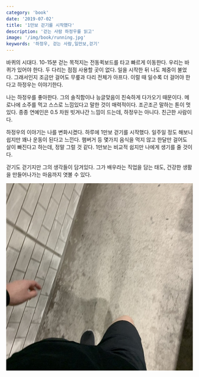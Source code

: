 ```yaml
---
category: 'book'
date: '2019-07-02'
title: '1만보 걷기를 시작했다'
description: '걷는 사람 하정우를 읽고'
image: '/img/book/running.jpg'
keywords: '하정우, 걷는 사람,일만보,걷기'
---
```


바퀴의 시대다. 10-15분 걷는 목적지는 전동퀵보드를 타고 빠르게 이동한다. 우리는 바퀴가 있어야 한다. 두 다리는 점점 사용할 곳이 없다. 일을 시작한 뒤 나도 체중이 불었다. 그래서인지 조금만 걸어도 무릎과 다리 전체가 아프다. 이럴 때 일수록 더 걸어야 한다고 하정우는 이야기한다.

나는 하정우를 좋아한다. 그의 솔직함이나 능글맞음이 친숙하게 다가오기 때문이다. 메로나에 소주를 먹고 스스로 느낌있다고 말한 것이 매력적이다. 조곤조곤 말하는 톤이 멋있다. 종종 연예인은 0.5 차원 빗겨나간 느낌이 드는데, 하정우는 아니다. 친근한 사람이다.

하정우의 이야기는 나를 변화시켰다. 하루에 1만보 걷기를 시작했다. 일주일 정도 해보니 쉽지만 꽤나 운동이 된다고 느낀다. 햄버거 등 몇가지 음식을 먹지 않고 한달만 걸어도 살이 빠진다고 하는데, 정말 그럴 것 같다. 1만보는 비교적 쉽지만 나에게 생기를 줄 것이다.

걷기도 걷기지만 그의 생각들이 담겨있다. 그가 배우라는 직업을 담는 태도, 건강한 생활을 만들어나가는 마음까지 엿볼 수 있다.


![walking](/img/book/walking.jpg "walking")
